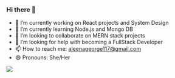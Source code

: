 ### Hi there 👋
- 🔭 I’m currently working on React projects and System Design
- 🌱 I’m currently learning Node.js and Mongo DB
- 👯 I’m looking to collaborate on MERN stack projects
- 🤔 I’m looking for help with becoming a FullStack Developer
- 📫 How to reach me: aleenageorge117@gmail.com
- 😄 Pronouns: She/Her


<img  src="https://github-readme-stats.vercel.app/api?username=aleenageorge117&include_all_commits=true&show_icons=true&theme=radical"/>


<!--
**aleenageorge117/aleenageorge117** is a ✨ _special_ ✨ repository because its `README.md` (this file) appears on your GitHub profile.

Here are some ideas to get you started:

- 🔭 I’m currently working on ...
- 🌱 I’m currently learning ...
- 👯 I’m looking to collaborate on ...
- 🤔 I’m looking for help with ...
- 💬 Ask me about ...
- 📫 How to reach me: ...
- 😄 Pronouns: ...
- ⚡ Fun fact: ...
-->

